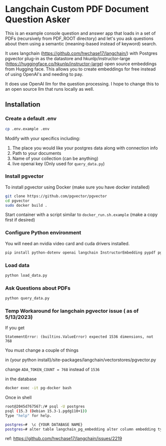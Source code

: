 # Langchain Custom PDF Document Question Asker

This is an example console question and answer app that loads in a set of PDFs (recursively from PDF_ROOT directory)  and let's you ask questions about them using a semantic (meaning-based instead of keyword) search.

It uses langchain (https://github.com/hwchase17/langchain/) with Postgres pgvector plug-in as the datastore and hkunlp/instructor-large (https://huggingface.co/hkunlp/instructor-large) open source embeddings from Hugging face. This allows you to create embeddings for free instead of using OpenAI's and needing to pay. 

It does use OpenAI llm for the question processing. I hope to change this to an open source llm that runs locally as well.


## Installation


### Create a default .env

```bash
cp .env.example .env
```

Modify with your specifics including:

1. The place you would like your postgres data along with connection info
2. Path to your documents
3. Name of your collection (can be anything)
4. live openai key (Only used for `query_data.py`)

### Install pgvector
To install pgvector using Docker (make sure you have docker installed)

```bash
git clone https://github.com/pgvector/pgvector
cd pgvector
sudo docker build .
```

Start container with a script similar to `docker_run.sh.example` (make a copy first if desired)

### Configure Python environment

You will need an nvidia video card and cuda drivers installed.

```bash
pip install python-dotenv openai langchain InstructorEmbedding pypdf pgvector psycopg2-binary torch torchvision torchaudio sentence_transformers
```

### Load data

```bash
python load_data.py
```

### Ask Questions about PDFs

```bash
python query_data.py
```

### Temp Workaround for langchain pgvector issue ( as of 5/13/2023)

If you get 

`StatementError: (builtins.ValueError) expected 1536 dimensions, not 768`

You must change a couple of things

in {your python install}/site-packages/langchain/vectorstores/pgvector.py

change
`ADA_TOKEN_COUNT = 768`
instead of `1536`

in the database

```bash
docker exec -it pg-docker bash
```

Once in shell

```bash
root@2045d767567:/# psql -U postgres
psql (15.3 (Debian 15.3-1.pgdg110+1))
Type "help" for help.

postgres=#  \c {YOUR DATABASE NAME}
postgres=# alter table langchain_pg_embedding alter column embedding type vector(768);
```

ref: https://github.com/hwchase17/langchain/issues/2219

